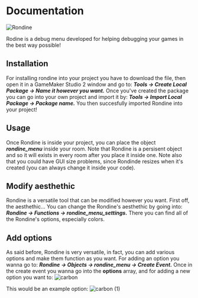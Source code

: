 # Documentation
![Rondine](https://user-images.githubusercontent.com/87675824/178851970-45570bf9-ac45-4047-90dd-36cb4ccceb03.png)

Rodine is a debug menu developed for helping debugging your games in the best way possible!

## Installation

For installing rondine into your project you have to download the file, then open it in a GameMaker Studio 2 window and go to:
***Tools -> Create Local Package -> Name it however you want.***
Once you've created the package you can go into your own project and import it by:
***Tools -> Import Local Package -> Package name.***
You then succesfully imported Rondine into your project!

## Usage
Once Rondine is inside your project, you can place the object ***rondine_menu*** inside your room.
Note that Rondine is a persisent object and so it will exists in every room after you place it inside one.
Note also that you could have GUI size problems, since Rondinde resizes when it's created (you can always change it inside your code).

## Modify aesthethic
Rondine is a versatile tool that can be modified however you want.
First off, the aesthethic... You can change the Rondine's aesthethic by going into:
***Rondine -> Functions -> rondine_menu_settings.***
There you can find all of the Rondine's options, especially colors.

## Add options
As said before, Rondine is very versatile, in fact, you can add various options and make them function as you want.
For adding an option you wanna go to:
***Rondine -> Objects -> rondine_menu -> Create Event.***
Once in the create event you wanna go into the **options** array, and for adding a new option you want to:
![carbon](https://user-images.githubusercontent.com/87675824/178851638-0165cb94-1e26-4bdd-b8e6-4e123434404d.png)

This would be an example option:
![carbon (1)](https://user-images.githubusercontent.com/87675824/178851856-66fa8097-1ef0-4529-913a-e5ae8187f39e.png)
